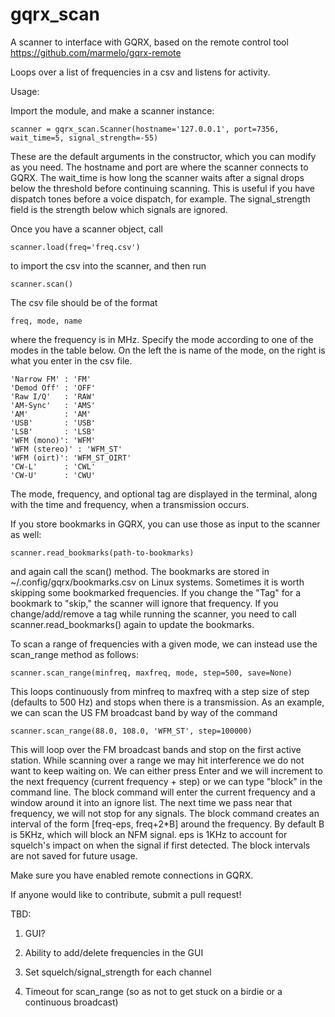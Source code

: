 # gqrx_scan

A scanner to interface with GQRX, based on the remote control tool https://github.com/marmelo/gqrx-remote  

Loops over a list of frequencies in a csv and listens for activity.  

Usage:

Import the module, and make a scanner instance:

	scanner = gqrx_scan.Scanner(hostname='127.0.0.1', port=7356, wait_time=5, signal_strength=-55)

These are the default arguments in the constructor, which you can modify as you need.  The hostname and port are where the scanner connects to GQRX.  The wait_time is how long the scanner waits after a signal drops below the threshold before continuing scanning.  This is useful if you have dispatch tones before a voice dispatch, for example.   The signal_strength field is the strength below which signals are ignored.

Once you have a scanner object, call 

	scanner.load(freq='freq.csv')

to import the csv into the scanner, and then run 

	scanner.scan()

The csv file should be of the format

	freq, mode, name

where the frequency is in MHz.  Specify the mode according to one of the modes in the table below.  On the left the is name of the mode, on the right is what you enter in the csv file.

	'Narrow FM' : 'FM'
	'Demod Off' : 'OFF'
	'Raw I/Q'   : 'RAW'
	'AM-Sync'   : 'AMS'
	'AM'        : 'AM'
	'USB'       : 'USB'
	'LSB'       : 'LSB'
	'WFM (mono)': 'WFM'
	'WFM (stereo)' : 'WFM_ST'
	'WFM (oirt)': 'WFM_ST_OIRT'
	'CW-L'      : 'CWL'
	'CW-U'      : 'CWU'

The mode, frequency, and optional tag are displayed in the terminal, along with the time and frequency, when a transmission occurs.

If you store bookmarks in GQRX, you can use those as input to the scanner as well:

	scanner.read_bookmarks(path-to-bookmarks)

and again call the scan() method.   The bookmarks are stored in \~/.config/gqrx/bookmarks.csv on Linux systems.   Sometimes it is worth skipping some bookmarked frequencies.  If you change the "Tag" for a bookmark to "skip," the scanner will ignore that frequency.  If you change/add/remove a tag while running the scanner, you need to call scanner.read_bookmarks() again to update the bookmarks.

To scan a range of frequencies with a given mode, we can instead use the scan_range method as follows:

    scanner.scan_range(minfreq, maxfreq, mode, step=500, save=None)

This loops continuously from minfreq to maxfreq with a step size of step (defaults to 500 Hz) and stops 
when there is a transmission.
As an example, we can scan the US FM broadcast band by way of the command

    scanner.scan_range(88.0, 108.0, 'WFM_ST', step=100000)
 
This will loop over the FM broadcast bands and stop on the first active station.  While scanning over a range we may hit interference we do not want to keep waiting on.  We can either press Enter and we will increment to the next frequency (current frequency + step) or we can type "block" in the command line. The block command will enter the current frequency and a window around it into an ignore list.  The next time we pass near that frequency, we will not stop for any signals.  The block command creates an interval of the form [freq-eps, freq+2*B] around the frequency.  By default B is 5KHz, which will block an NFM signal.  eps is 1KHz to account for squelch's impact on when the signal if first detected.  The block intervals are not saved for future usage.

Make sure you have enabled remote connections in GQRX.

If anyone would like to contribute, submit a pull request!

TBD:

1. GUI?

2. Ability to add/delete frequencies in the GUI

3. Set squelch/signal_strength for each channel

4. Timeout for scan_range (so as not to get stuck on a birdie or a continuous broadcast)